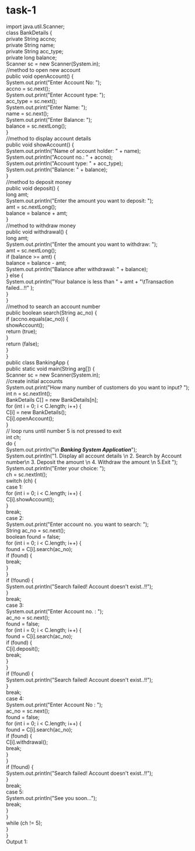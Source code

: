 # task-1
import java.util.Scanner;  
class BankDetails {  
    private String accno;  
    private String name;  
    private String acc_type;  
    private long balance;  
    Scanner sc = new Scanner(System.in);  
    //method to open new account  
    public void openAccount() {  
        System.out.print("Enter Account No: ");  
        accno = sc.next();  
        System.out.print("Enter Account type: ");  
        acc_type = sc.next();  
        System.out.print("Enter Name: ");  
        name = sc.next();  
        System.out.print("Enter Balance: ");  
        balance = sc.nextLong();  
    }  
    //method to display account details  
    public void showAccount() {  
        System.out.println("Name of account holder: " + name);  
        System.out.println("Account no.: " + accno);  
        System.out.println("Account type: " + acc_type);  
        System.out.println("Balance: " + balance);  
    }  
    //method to deposit money  
    public void deposit() {  
        long amt;  
        System.out.println("Enter the amount you want to deposit: ");  
        amt = sc.nextLong();  
        balance = balance + amt;  
    }  
    //method to withdraw money  
    public void withdrawal() {  
        long amt;  
        System.out.println("Enter the amount you want to withdraw: ");  
        amt = sc.nextLong();  
        if (balance >= amt) {  
            balance = balance - amt;  
            System.out.println("Balance after withdrawal: " + balance);  
        } else {  
            System.out.println("Your balance is less than " + amt + "\tTransaction failed...!!" );  
        }  
    }  
    //method to search an account number  
    public boolean search(String ac_no) {  
        if (accno.equals(ac_no)) {  
            showAccount();  
            return (true);  
        }  
        return (false);  
    }  
}  
public class BankingApp {  
    public static void main(String arg[]) {  
        Scanner sc = new Scanner(System.in);  
        //create initial accounts  
        System.out.print("How many number of customers do you want to input? ");  
        int n = sc.nextInt();  
        BankDetails C[] = new BankDetails[n];  
        for (int i = 0; i < C.length; i++) {  
            C[i] = new BankDetails();  
            C[i].openAccount();  
        }  
        // loop runs until number 5 is not pressed to exit  
        int ch;  
        do {  
            System.out.println("\n ***Banking System Application***");  
            System.out.println("1. Display all account details \n 2. Search by Account number\n 3. Deposit the amount \n 4. Withdraw the amount \n 5.Exit ");  
            System.out.println("Enter your choice: ");  
            ch = sc.nextInt();  
                switch (ch) {  
                    case 1:  
                        for (int i = 0; i < C.length; i++) {  
                            C[i].showAccount();  
                        }  
                        break;  
                    case 2:  
                        System.out.print("Enter account no. you want to search: ");  
                        String ac_no = sc.next();  
                        boolean found = false;  
                        for (int i = 0; i < C.length; i++) {  
                            found = C[i].search(ac_no);  
                            if (found) {  
                                break;  
                            }  
                        }  
                        if (!found) {  
                            System.out.println("Search failed! Account doesn't exist..!!");  
                        }  
                        break;  
                    case 3:  
                        System.out.print("Enter Account no. : ");  
                        ac_no = sc.next();  
                        found = false;  
                        for (int i = 0; i < C.length; i++) {  
                            found = C[i].search(ac_no);  
                            if (found) {  
                                C[i].deposit();  
                                break;  
                            }  
                        }  
                        if (!found) {  
                            System.out.println("Search failed! Account doesn't exist..!!");  
                        }  
                        break;  
                    case 4:  
                        System.out.print("Enter Account No : ");  
                        ac_no = sc.next();  
                        found = false;  
                        for (int i = 0; i < C.length; i++) {  
                            found = C[i].search(ac_no);  
                            if (found) {  
                                C[i].withdrawal();  
                                break;  
                            }  
                        }  
                        if (!found) {  
                            System.out.println("Search failed! Account doesn't exist..!!");  
                        }  
                        break;  
                    case 5:  
                        System.out.println("See you soon...");  
                        break;  
                }  
            }  
            while (ch != 5);  
        }  
    }  
Output 1:

